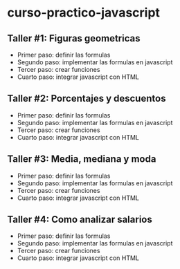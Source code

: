 # curso-practico-javascript

## Taller #1: Figuras geometricas

- Primer paso: definir las formulas
- Segundo paso: implementar las formulas en javascript
- Tercer paso: crear funciones 
- Cuarto paso: integrar javascript con HTML

## Taller #2: Porcentajes y descuentos

- Primer paso: definir las formulas
- Segundo paso: implementar las formulas en javascript
- Tercer paso: crear funciones 
- Cuarto paso: integrar javascript con HTML


## Taller #3: Media, mediana y moda

- Primer paso: definir las formulas
- Segundo paso: implementar las formulas en javascript
- Tercer paso: crear funciones 
- Cuarto paso: integrar javascript con HTML

## Taller #4: Como analizar salarios

- Primer paso: definir las formulas
- Segundo paso: implementar las formulas en javascript
- Tercer paso: crear funciones 
- Cuarto paso: integrar javascript con HTML